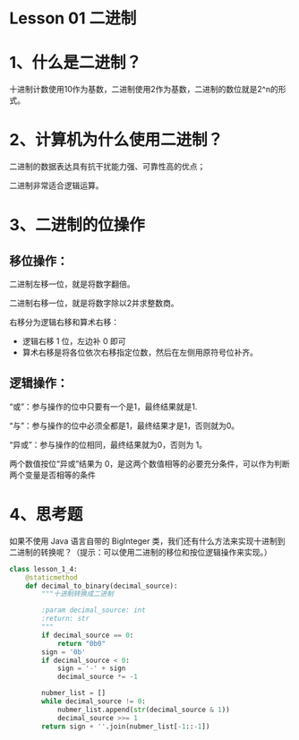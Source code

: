 # Lesson 01 二进制
# 1、什么是二进制？
十进制计数使用10作为基数，二进制使用2作为基数，二进制的数位就是2^n的形式。

# 2、计算机为什么使用二进制？
二进制的数据表达具有抗干扰能力强、可靠性高的优点；

二进制非常适合逻辑运算。

# 3、二进制的位操作
## 移位操作：
二进制左移一位，就是将数字翻倍。

二进制右移一位，就是将数字除以2并求整数商。

右移分为逻辑右移和算术右移：

* 逻辑右移 1 位，左边补 0 即可
* 算术右移是将各位依次右移指定位数，然后在左侧用原符号位补齐。

## 逻辑操作：
“或”：参与操作的位中只要有一个是1，最终结果就是1.

“与”：参与操作的位中必须全都是1，最终结果才是1，否则就为0。

“异或”：参与操作的位相同，最终结果就为0，否则为 1。

两个数值按位“异或”结果为 0，是这两个数值相等的必要充分条件，可以作为判断两个变量是否相等的条件

# 4、思考题
如果不使用 Java 语言自带的 BigInteger 类，我们还有什么方法来实现十进制到二进制的转换呢？（提示：可以使用二进制的移位和按位逻辑操作来实现。）

```python
class lesson_1_4:
    @staticmethod
    def decimal_to_binary(decimal_source):
        """十进制转换成二进制

        :param decimal_source: int
        :return: str
        """
        if decimal_source == 0:
            return "0b0"
        sign = '0b'
        if decimal_source < 0:
            sign = '-' + sign
            decimal_source *= -1

        nubmer_list = []
        while decimal_source != 0:
            nubmer_list.append(str(decimal_source & 1))
            decimal_source >>= 1
        return sign + ''.join(nubmer_list[-1::-1])
```


